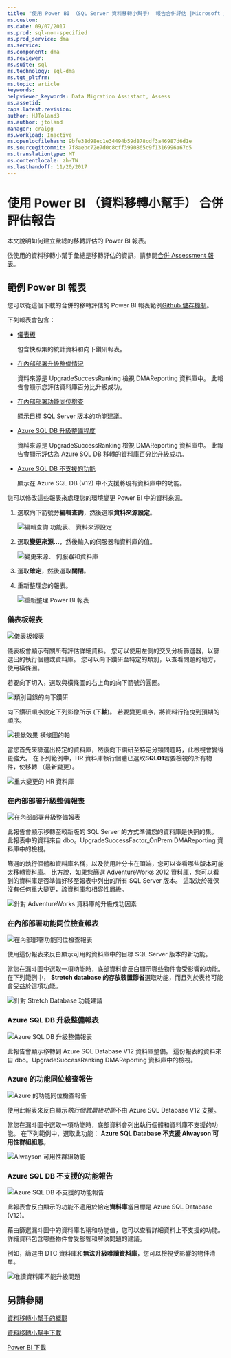 ```yaml
---
title: "使用 Power BI （SQL Server 資料移轉小幫手） 報告合併評估 |Microsoft 文件"
ms.custom: 
ms.date: 09/07/2017
ms.prod: sql-non-specified
ms.prod_service: dma
ms.service: 
ms.component: dma
ms.reviewer: 
ms.suite: sql
ms.technology: sql-dma
ms.tgt_pltfrm: 
ms.topic: article
keywords: 
helpviewer_keywords: Data Migration Assistant, Assess
ms.assetid: 
caps.latest.revision: 
author: HJToland3
ms.author: jtoland
manager: craigg
ms.workload: Inactive
ms.openlocfilehash: 9bfe38d98ec1e34494b59d878cdf3a46987d6d1e
ms.sourcegitcommit: 7f8aebc72e7d0c8cff3990865c9f1316996a67d5
ms.translationtype: MT
ms.contentlocale: zh-TW
ms.lasthandoff: 11/20/2017
---
```

# <a name="report-on-your-consolidated-assessments-by-using-power-bi-data-migration-assistant"></a>使用 Power BI （資料移轉小幫手） 合併評估報告

本文說明如何建立彙總的移轉評估的 Power BI 報表。

依使用的資料移轉小幫手彙總是移轉評估的資訊，請參閱[合併 Assessment 報表](../dma/dma-consolidatereports.md)。

## <a name="sample-power-bi-reports"></a>範例 Power BI 報表

您可以從這個下載的合併的移轉評估的 Power BI 報表範例[Github 儲存機制](https://github.com/Microsoft/sql-server-samples/tree/master/samples/features/data-migration-assistant)。

下列報表會包含： 

- [儀表板](#dashboard--details)

  包含快照集的統計資料和向下鑽研報表。

- [在內部部署升級整備情況](#on-premises-upgrade-readiness--details)

  資料來源是 UpgradeSuccessRanking 檢視 DMAReporting 資料庫中。  此報告會顯示您評估資料庫百分比升級成功。

- [在內部部署功能同位檢查](#on-premise-feature-parity--details)

  顯示目標 SQL Server 版本的功能建議。

- [Azure SQL DB 升級整備程度](#azure-sql-db-upgrade-readiness--details)

  資料來源是 UpgradeSuccessRanking 檢視 DMAReporting 資料庫中。  此報告會顯示評估為 Azure SQL DB 移轉的資料庫百分比升級成功。

- [Azure SQL DB 不支援的功能](#azure-sql-db-unsupported-features--details)

  顯示在 Azure SQL DB (V12) 中不支援將現有資料庫中的功能。

您可以修改這些報表來處理您的環境變更 Power BI 中的資料來源。 

1. 選取向下箭號旁**編輯查詢**，然後選取**資料來源設定**。

   ![編輯查詢 功能表、 資料來源設定](../dma/media/DataSourceSettings.png)

1. 選取**變更來源...**，然後輸入的伺服器和資料庫的值。

   ![變更來源、 伺服器和資料庫](../dma/media/ChangeSource.png)

1. 選取**確定**，然後選取**關閉**。

1. 重新整理您的報表。

   ![重新整理 Power BI 報表](../dma/media/RefreshReport.png)

### <a name="dashboard-report"></a>儀表板報表

![儀表板報表](../dma/media/DashboardReport.png)

儀表板會顯示有關所有評估詳細資料。 您可以使用左側的交叉分析篩選器，以篩選出的執行個體或資料庫。 您可以向下鑽研至特定的類別，以查看問題的地方，使用橫條圖。

若要向下切入，選取與橫條圖的右上角的向下箭號的圓圈。

![類別目錄的向下鑽研](../dma/media/CategoryDrillDown.png)

向下鑽研順序設定下列影像所示 (下**軸**)。 若要變更順序，將資料行拖曳到預期的順序。

![視覺效果 橫條圖的軸](../dma/media/VisualizationsAxis.png)

當您首先來篩選出特定的資料庫，然後向下鑽研至特定分類問題時，此檢視會變得更強大。 在下列範例中，HR 資料庫執行個體已選取**SQL01**若要檢視的所有物件，使移轉 （最新變更）。

![重大變更的 HR 資料庫](../dma/media/BreakingChanges.png)

### <a name="on-premises-upgrade-readiness-report"></a>在內部部署升級整備報表

![在內部部署升級整備報表](../dma/media/OnPremisesUpgradeReadinessReport.png)

此報告會顯示移轉至較新版的 SQL Server 的方式準備您的資料庫是快照的集。 此報表中的資料來自 dbo。UpgradeSuccessFactor\_OnPrem DMAReporting 資料庫中的檢視。

篩選的執行個體和資料庫名稱，以及使用計分卡在頂端，您可以查看哪些版本可能太移轉資料庫。 比方說，如果您篩選 AdventureWorks 2012 資料庫，您可以看到的資料庫是否準備好移至報表中列出的所有 SQL Server 版本。 這取決於確保沒有任何重大變更，該資料庫和相容性層級。

![針對 AdventureWorks 資料庫的升級成功因素](../dma/media/UpgradeSuccessFactor.png)

### <a name="on-premises-feature-parity-report"></a>在內部部署功能同位檢查報表

![在內部部署功能同位檢查報表](../dma/media/OnPremisesFeatureParityReport.png)

使用這份報表來反白顯示可用的資料庫中的目標 SQL Server 版本的新功能。

當您在漏斗圖中選取一項功能時，底部資料會反白顯示哪些物件會受影響的功能。 在下列範例中， **Stretch database 的存放裝置節省**選取功能，而且列於表格可能會受益於這項功能。

![針對 Stretch Database 功能建議](../dma/media/FeatureRecommend_StretchDatabase.png)

### <a name="azure-sql-db-upgrade-readiness-report"></a>Azure SQL DB 升級整備報表

![Azure SQL DB 升級整備報表](../dma/media/AzureSQLDBUpgradeReadinessReport.png)

此報告會顯示移轉到 Azure SQL Database V12 資料庫整備。 這份報表的資料來自 dbo。UpgradeSuccessRanking DMAReporting 資料庫中的檢視。

### <a name="azure-features-parity-report"></a>Azure 的功能同位檢查報告

![Azure 的功能同位檢查報告](../dma/media/AzureFeaturesParityReport.png)

使用此報表來反白顯示*執行個體層級功能*不由 Azure SQL Database V12 支援。

當您在漏斗圖中選取一項功能時，底部資料會列出執行個體和資料庫不支援的功能。 在下列範例中，選取此功能： **Azure SQL Database 不支援 Alwayson 可用性群組組態**。  

![Alwayson 可用性群組功能](../dma/media/Feature_AlwaysOnAvailability.png)

 
### <a name="azure-sql-db-unsupported-features-report"></a>Azure SQL DB 不支援的功能報告

![Azure SQL DB 不支援的功能報告](../dma/media/AzureSQLDBUnsupportedFeaturesReport.png)

此報表會反白顯示的功能不適用於給定**資料庫**當目標是 Azure SQL Database (V12)。

藉由篩選漏斗圖中的資料庫名稱和功能值，您可以查看詳細資料上不支援的功能。 詳細資料包含哪些物件會受影響和解決問題的建議。

例如，篩選由 DTC 資料庫和**無法升級唯讀資料庫**，您可以檢視受影響的物件清單。

![唯讀資料庫不能升級問題](../dma/media/ReadOnlyDatabases.png)

## <a name="see-also"></a>另請參閱

[資料移轉小幫手的概觀](../dma/dma-overview.md)

[資料移轉小幫手下載](https://www.microsoft.com/download/details.aspx?id=53595)

[Power BI 下載](https://powerbi.microsoft.com/)
